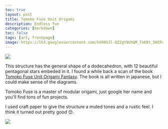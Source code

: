 ```yaml
---
toc: true
layout: post
title: Tomoko Fuse Unit Origami
description: Endless fun
categories: [markdown]
toc: false
tags: [art, frontpage]
image: https://lh3.googleusercontent.com/hX90VJl-QZ2gY9UhQM_TnK8t_5H2Pc3RHCSQtPgedtd0rGnwmfPBkaPllC7632-Lqv6eFWlRbtAp8vPinaphzhuZlvcWAuJXH_XxAb5Dt3ehu1iWA6CYUglFAxph5nzYVqKg3OamNf0=w2400
---
```



![](https://lh3.googleusercontent.com/hX90VJl-QZ2gY9UhQM_TnK8t_5H2Pc3RHCSQtPgedtd0rGnwmfPBkaPllC7632-Lqv6eFWlRbtAp8vPinaphzhuZlvcWAuJXH_XxAb5Dt3ehu1iWA6CYUglFAxph5nzYVqKg3OamNf0=w2400)

This structure has the general shape of a dodecahedron, with 12 beautiful pentagonal stars embeded in it.
I found a while back a scan of the book [Tomoko Fuse Unit Origami Fantasy](https://archive.org/details/TomokoFuseUnitOrigamiFantasyv2japanese/page/n73/mode/2up).
The book is all written in japanese, but I could make sense of the diagrams.


Tomoko Fuse is a master of modular origami, just google her name and you'll find tons of fun projects.

I used craft paper to give the structure a muted tones and a rustic feel.
I think it turned out pretty good 😊.

![](https://lh3.googleusercontent.com/oMuSEqdDrAjAWPJh7wc_aNVtzksKwDjKy2uON-voBIHB1bAUPWALYmZaMNQGgakY5ZCPApgDXHyyCjjlQsLn2igWpL4udKOyQn_aOxShly1uulwfqledf-RHZ_dUG3rwLLOUYdzyU30=w2400)
